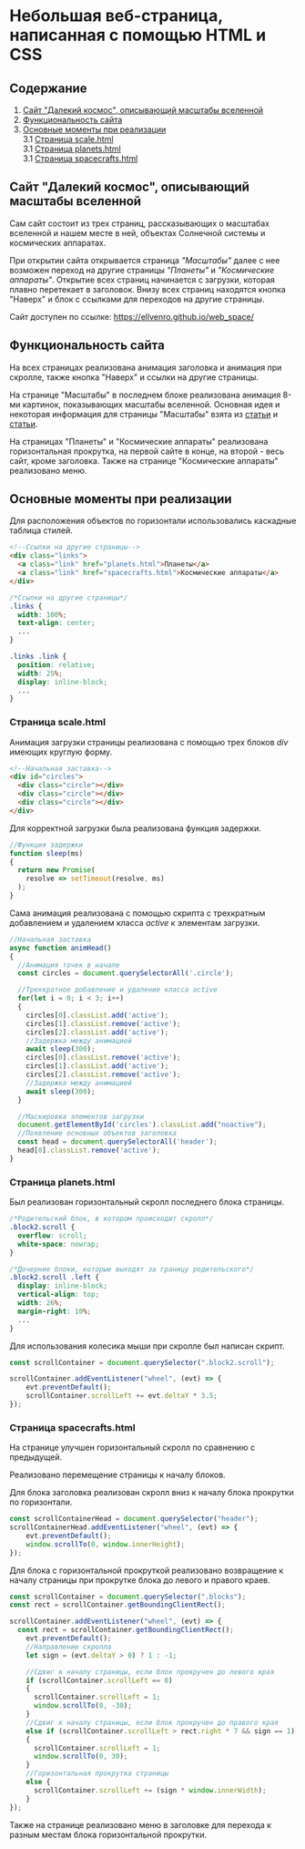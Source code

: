 # Небольшая веб-страница, написанная с помощью HTML и CSS

## Содержание

1. [Сайт "Далекий космос", описывающий масштабы вселенной](#сайт)
2. [Функциональность сайта](#функциональность)
3. [Основные моменты при реализации](#реализация)  
    3.1 [Страница scale.html](#scale)  
    3.1 [Страница planets.html](#planets)  
    3.1 [Страница spacecrafts.html](#spacecrafts)

<a name="сайт"></a>
## Сайт "Далекий космос", описывающий масштабы вселенной

Сам сайт состоит из трех страниц, рассказывающих о масштабах вселенной и нашем месте в ней, объектах Солнечной системы и космических аппаратах.

При открытии сайта открывается страница _"Масштабы"_ далее с нее возможен переход на другие страницы _"Планеты"_ и _"Космические аппараты"_. Открытие всех страниц начинается с загрузки, которая плавно перетекает в заголовок. Внизу всех страниц находятся кнопка "Наверх" и блок с ссылками для переходов на другие страницы.

Сайт доступен по ссылке: https://ellvenro.github.io/web_space/

<a name="функциональность"></a>
## Функциональность сайта

На всех страницах реализована анимация заголовка и анимация при скролле, также кнопка "Наверх" и ссылки на другие страницы.

На странице "Масштабы" в последнем блоке реализована анимация 8-ми картинок, показывающих масштабы вселенной. Основная идея и некоторая информация для страницы "Масштабы" взята из [статьи](https://zen.yandex.ru/media/id/61118a9e252a7425afc22df9/razmery-nashei-zemli-k-masshtabam-vselennoi-6117e93c74a4fa1687d0764e) и [статьи](https://mrvorchun.livejournal.com/3123909.html?noscroll).

На страницах "Планеты" и "Космические аппараты" реализована горизонтальная прокрутка, на первой сайте в конце, на второй - весь сайт, кроме заголовка. Также на странице "Космические аппараты" реализовано меню.

<a name="реализация"></a>
## Основные моменты при реализации

Для расположения объектов по горизонтали использовались каскадные таблица стилей.

```html
<!--Ссылки на другие страницы-->
<div class="links">
  <a class="link" href="planets.html">Планеты</a>
  <a class="link" href="spacecrafts.html">Космические аппараты</a>
</div>
```

```CSS
/*Ссылки на другие страницы*/
.links {
  width: 100%;
  text-align: center;
  ...
}

.links .link {
  position: relative;
  width: 25%;
  display: inline-block;
  ...
}
```

<a name="scale"></a>
### Страница scale.html

Анимация загрузки страницы реализована с помощью трех блоков _div_ имеющих круглую форму.

```html
<!--Начальная заставка-->
<div id="circles">
  <div class="circle"></div>
  <div class="circle"></div>
  <div class="circle"></div>
</div>
```

Для корректной загрузки была реализована функция задержки.

```js
//Функция задержки
function sleep(ms)
{
  return new Promise(
    resolve => setTimeout(resolve, ms)
  );
}
```

Сама анимация реализована с помощью скрипта с трехкратным добавлением и удалением класса _active_ к элементам загрузки.

```js
//Начальная заставка
async function animHead()
{
  //Анимация точек в начале
  const circles = document.querySelectorAll('.circle');

  //Трехкратное добавление и удаление класса active
  for(let i = 0; i < 3; i++)
  {
    circles[0].classList.add('active');
    circles[1].classList.remove('active');
    circles[2].classList.add('active');
    //Задержка между анимацией
    await sleep(300);
    circles[0].classList.remove('active');
    circles[1].classList.add('active');
    circles[2].classList.remove('active');
    //Задержка между анимацией
    await sleep(300);
  }

  //Маскировка элементов загрузки
  document.getElementById('circles').classList.add("noactive");
  //Появление основных объектов заголовка
  const head = document.querySelectorAll('header');
  head[0].classList.remove('active');
}
```

<a name="planets"></a>
### Страница planets.html

Был реализован горизонтальный скролл последнего блока страницы.

```CSS
/*Родительский блок, в котором происходит скролл*/
.block2.scroll {
  overflow: scroll;
  white-space: nowrap;
}

/*Дочерние блоки, которые выходят за границу родительского*/
.block2.scroll .left {
  display: inline-block;
  vertical-align: top;
  width: 26%;
  margin-right: 10%;
  ...
}
```

Для использования колесика мыши при скролле был написан скрипт.

```js
const scrollContainer = document.querySelector(".block2.scroll");

scrollContainer.addEventListener("wheel", (evt) => {
    evt.preventDefault();
    scrollContainer.scrollLeft += evt.deltaY * 3.5;
});
```

<a name="spacecrafts"></a>
### Страница spacecrafts.html

На странице улучшен горизонтальный скролл по сравнению с предыдущей.

Реализовано перемещение страницы к началу блоков.

Для блока заголовка реализован скролл вниз к началу блока прокрутки по горизонтали.

```js
const scrollContainerHead = document.querySelector("header");
scrollContainerHead.addEventListener("wheel", (evt) => {
    evt.preventDefault();
    window.scrollTo(0, window.innerHeight);
});
```

Для блока с горизонтальной прокруткой реализовано возвращение к началу страницы при прокрутке блока до левого и правого краев.

```js
const scrollContainer = document.querySelector(".blocks");
const rect = scrollContainer.getBoundingClientRect();

scrollContainer.addEventListener("wheel", (evt) => {
  const rect = scrollContainer.getBoundingClientRect();
    evt.preventDefault();
    //Направление скролла
    let sign = (evt.deltaY > 0) ? 1 : -1;

    //Сдвиг к началу страницы, если блок прокручен до левого края
    if (scrollContainer.scrollLeft == 0)
    {
      scrollContainer.scrollLeft = 1;
      window.scrollTo(0, -30);
    }
    //Сдвиг к началу страницы, если блок прокручен до правого края
    else if (scrollContainer.scrollLeft > rect.right * 7 && sign == 1)
    {
      scrollContainer.scrollLeft = 1;
      window.scrollTo(0, 30);
    }
    //Горизонтальная прокрутка страницы
    else {
      scrollContainer.scrollLeft += (sign * window.innerWidth);
    }
});
```

Также на странице реализовано меню в заголовке для перехода к разным местам блока горизонтальной прокрутки.
